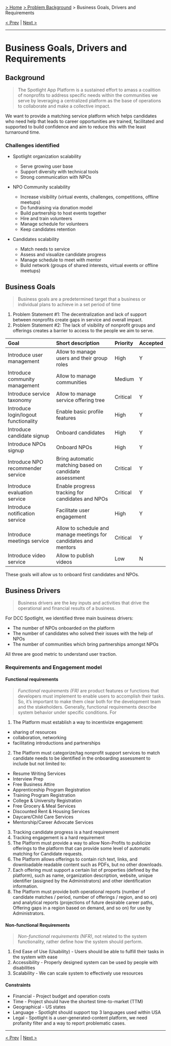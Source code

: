 [> Home](../README.md) [> Problem Background](README.md) > Business Goals, Drivers and Requirements

[< Prev](README.md)  |  [Next >](1.2.StakeholderConcerns.md)

---

# Business Goals, Drivers and Requirements

## Background

> The Spotlight App Platform is a sustained effort to amass a coalition of nonprofits to address specific needs within the communities we serve by leveraging a centralized platform as the base of operations to collaborate and make a collective impact.

We want to provide a matching service platform which helps candidates who need help that leads to career
opportunities are trained, facilitated and supported to build confidence and aim to reduce this with the least turnaround time.

### Challenges identified

- Spotlight organization scalability
  - Serve growing user base
  - Support diversity with technical tools
  - Strong communication with NPOs
  
- NPO Community scalability
  - Increase visibility (virtual events, challenges, competitions, offline meetups)
  - Do fundraising via donation model
  - Build partnership to host events together
  - Hire and train volunteers
  - Manage schedule for volunteers
  - Keep candidates retention
  
- Candidates scalability
  - Match needs to service
  - Assess and visualize candidate progress
  - Manage schedule to meet with mentor
  - Build network (groups of shared interests, virtual events or offline meetups)

## Business Goals

> Business goals are a predetermined target that a business or individual plans to achieve in a set period of time

1. Problem Statement #1: The decentralization and lack of support between nonprofits create gaps in service and overall impact.
2. Problem Statement #2: The lack of visibility of nonprofit groups and offerings creates a barrier to access to the people we aim to serve.


| Goal                                 | Short description                                                | Priority | Accepted |
|:-------------------------------------|:-----------------------------------------------------------------|:---------|:---------|
| Introduce user management            | Allow to manage users and their group roles                      | High     | Y        |
| Introduce community management       | Allow to manage communities                                      | Medium   | Y        |
| Introduce service taxonomy           | Allow to manage service offering tree                            | Critical | Y        |
| Introduce login/logout functionality | Enable basic profile features                                    | High     | Y        |
| Introduce candidate signup           | Onboard candidates                                               | High     | Y        |
| Introduce NPOs signup                | Onboard NPOs                                                     | High     | Y        |
| Introduce NPO recommender service    | Bring automatic matching based on candidate assessment           | Critical | Y        |
| Introduce evaluation service         | Enable progress tracking for candidates and NPOs                 | Critical | Y        |
| Introduce notification service       | Facilitate user engagement                                       | High     | Y        |
| Introduce meetings service           | Allow to schedule and manage meetings for candidates and mentors | Critical | Y        |
| Introduce video service              | Allow to publish videos                                          | Low      | N        |

These goals will allow us to onboard first candidates and NPOs.

## Business Drivers

> Business drivers are the key inputs and activities that drive the operational and financial results of a business.

For DCC Spotlight, we identified three main business drivers:

- The number of NPOs onboarded on the platform
- The number of candidates who solved their issues with the help of NPOs
- The number of communities which bring partnerships amongst NPOs

All three are good metric to understand user traction.

### Requirements and Engagement model

#### Functional requirements

> _Functional requirements (FR)_ are product features or functions that developers must implement to enable users to accomplish their tasks. So, it’s important to make them clear both for the development team and the stakeholders. Generally, functional requirements describe system behavior under specific conditions. For

1. The Platform must establish a way to incentivize engagement:

- sharing of resources
- collaboration, networking
- facilitating introductions and partnerships

2. The Platform must categorize/tag nonprofit support services to match candidate needs to be identified in the onboarding assessment to include but not limited to:

- Resume Writing Services
- Interview Prep
- Free Business Attire
- Apprenticeship Program Registration
- Training Program Registration
- College & University Registration
- Free Grocery & Meal Services
- Discounted Rent & Housing Services
- Daycare/Child Care Services
- Mentorship/Career Advocate Services

3. Tracking candidate progress is a hard requirement
4. Tracking engagement is a hard requirement
5. The Platform must provide a way to allow Non-Profits to publicize offerings to the platform that can provide some level of automatic matching for Candidate requests.
6. The Platform allows offerings to contain rich text, links, and downloadable readable content such as PDFs, but no other downloads.
7. Each offering must support a certain list of properties (defined by the platform), such as name, organization description, website, unique identifier (assigned by the Administrators) and other identification information.
8. The Platform must provide both operational reports (number of candidate matches / period, number of offerings / region, and so on) and analytical reports (projections of future desirable career paths, Offering gaps in a region based on demand, and so on) for use by Administrators.

#### Non-functional Requirements

> _Non-functional requirements (NFR)_, not related to the system functionality, rather define how the system should perform.

1. End Ease of Use (Usability) - Users should be able to fulfill their tasks in the system with ease
2. Accessibility - Properly designed system can be used by people with disabilities
3. Scalability - We can scale system to effectively use resources

#### Constraints

- Financial - Project budget and operation costs
- Time - Project should have the shortest time-to-market (TTM)
- Geographical - US states
- Language - Spotlight should support top 3 languages used within USA
- Legal - Spotlight is a user-generated-content platform, we need profanity filter and a way to report problematic cases.

---

[< Prev](README.md)  |  [Next >](1.3.ArchitectureAnalysis.md)
